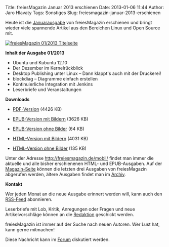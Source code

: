 Title: freiesMagazin Januar 2013 erschienen
Date: 2013-01-06 11:44
Author: Jaro Hlavaty
Tags: Sonstiges
Slug: freiesmagazin-januar-2013-erschienen

Heute ist die
[Januarausgabe](http://www.freiesmagazin.de/freiesMagazin-2013-01) von
freiesMagazin erschienen und bringt wieder viele spannende Artikel aus
den Bereichen Linux und Open Source mit.


[![freiesMagazin 01/2013
Titelseite](http://www.freiesmagazin.de/system/files/freiesmagazin-2013-01.png)](http://www.freiesmagazin.de/system/files/freiesmagazin-2013-01.png)


<!--break--><!--break-->

**Inhalt der Ausgabe 01/2013**


-   Ubuntu und Kubuntu 12.10
-   Der Dezember im Kernelrückblick
-   Desktop Publishing unter Linux – Dann klappt's auch mit der
    Druckerei!
-   blockdiag – Diagramme einfach erstellen
-   Kontinuierliche Integration mit Jenkins
-   Leserbriefe und Veranstaltungen


**Downloads**


-   [PDF-Version](http://www.freiesmagazin.de/ftp/2013/freiesMagazin-2013-01.pdf)
    (4426 KB)


-   [EPUB-Version mit
    Bildern](http://www.freiesmagazin.de/ftp/2013/freiesMagazin-2013-01-bilder.epub)
    (3626 KB)


-   [EPUB-Version ohne
    Bilder](http://www.freiesmagazin.de/ftp/2013/freiesMagazin-2013-01.epub)
    (64 KB)


-   [HTML-Version mit
    Bildern](http://www.freiesmagazin.de/mobil/freiesMagazin-2013-01-bilder.html)
    (4031 KB)


-   [HTML-Version ohne
    Bilder](http://www.freiesmagazin.de/mobil/freiesMagazin-2013-01.html)
    (135 KB)


Unter der Adresse <http://freiesmagazin.de/mobil/> findet man immer die
aktuelle und alle bisher erschienenen HTML- und EPUB-Ausgaben. Auf der
[Magazin-Seite](http://www.freiesmagazin.de/magazin) können die letzten
drei Ausgaben von freiesMagazin abgerufen werden, ältere Ausgaben findet
man im [Archiv](http://www.freiesmagazin.de/archiv).


**Kontakt**


Wer jeden Monat an die neue Ausgabe erinnert werden will, kann auch den
[RSS-Feed](http://www.freiesmagazin.de/rss.xml) abonnieren.


Leserbriefe mit Lob, Kritik, Anregungen oder Fragen und neue
Artikelvorschläge können an die
[Redaktion](http://www.freiesmagazin.de/kontakt) geschickt werden.


freiesMagazin ist immer auf der Suche nach neuen Autoren. Wer Lust hat,
kann gerne mitmachen!


Diese Nachricht kann im
[Forum](http://forum.kubuntu-de.org/index.php?board=1.0) diskutiert
werden.



